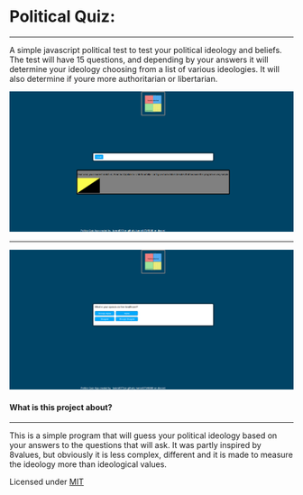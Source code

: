 # Political Quiz:
---

A simple javascript political test to test your political ideology and beliefs.
The test will have 15 questions, and depending by your answers it will determine your ideology choosing from a list of various ideologies.
It will also determine if youre more authoritarian or libertarian.

![Program_Screenshot](imgs/program_screenshots/Program_screenshot1.PNG)

---


![Program_Screenshot](imgs/program_screenshots/Program_screenshot2.PNG)

#### What is this project about?

---
This is a simple program that will guess your political ideology based on your answers to the questions that will ask.
It was partly inspired by 8values, but obviously it is less complex, different and it is made to measure the ideology more than ideological values.

Licensed under [MIT](LICENSE)



